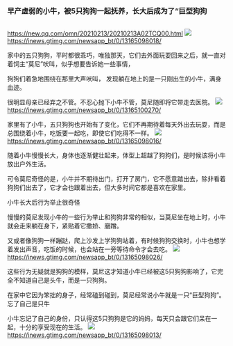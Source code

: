 ### 早产虚弱的小牛，被5只狗狗一起抚养，长大后成为了“巨型狗狗
```note
```
<https://new.qq.com/omn/20210213/20210213A02TCQ00.html>
![](https://inews.gtimg.com/newsapp_bt/0/13165098018/)
<https://inews.gtimg.com/newsapp_bt/0/13165098018/>

家中的五只狗狗，平时都很乖巧，唯独那天，它们去外面玩耍回来之后，就一直对着饲主“莫尼”吠叫，似乎想要告诉她一些事情，

狗狗们着急地围绕在那里大声吠叫，
发现躺在地上的是一只刚出生的小牛，满身血迹。

很明显母亲已经弃之不管。不忍心抛下小牛不管，莫尼随即将它带走去医院。
![](https://inews.gtimg.com/newsapp_bt/0/13165100270/)
<https://inews.gtimg.com/newsapp_bt/0/13165100270/>

家里有了小牛，五只狗狗也开始有了变化，它们不再期待着每天外出去玩耍，而是总围绕着小牛，吃饭要一起吃，即使它们吃得不一样。
![](https://inews.gtimg.com/newsapp_bt/0/13165098016/)
<https://inews.gtimg.com/newsapp_bt/0/13165098016/>

随着小牛慢慢长大，身体也逐渐健壮起来，体型上超越了狗狗们，是时候该将小牛放出户外生活。

可令莫尼奇怪的是，小牛并不期待出门，打开了房门，它不愿意踏出去，除非看着狗狗们出去了，它才会也跟着出去，但大多时间它都是喜欢在家里。

小牛长大后行为举止很奇怪

慢慢的莫尼发现小牛的一些行为举止和狗狗非常的相似，当莫尼坐在地上时，小牛就会走来躺在身下，紧贴着它撒娇、磨蹭。

又或者像狗狗一样蹦跶，爬上沙发上学狗狗站着，有时候狗狗交换时，小牛也想学着发出声音，吃饭的时候，也会站在一旁等待命令才会去吃。
![](https://inews.gtimg.com/newsapp_bt/0/13165098026/)
<https://inews.gtimg.com/newsapp_bt/0/13165098026/>

这些行为无疑就是狗狗的模样，莫尼这才知道小牛已经被这5只狗狗影响了，它完全不知道自己是头牛，而是一只狗狗。

在家中它因为笨拙的身子，经常磕到碰到，莫尼经常说小牛就是一只“巨型狗狗”。
忘了自己是只牛

小牛忘记了自己的身份，只认得这5只狗狗是它的妈妈，每天只会跟它们呆在一起，十分的享受现在的生活。
![](https://inews.gtimg.com/newsapp_bt/0/13165098013/)
<https://inews.gtimg.com/newsapp_bt/0/13165098013/>

